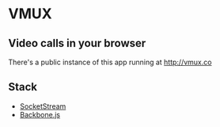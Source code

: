 # VMUX
## Video calls in your browser

There's a public instance of this app running at http://vmux.co

## Stack

  * [SocketStream](https://github.com/socketstream/socketstream)
  * [Backbone.js](http://backbonejs.org/)


